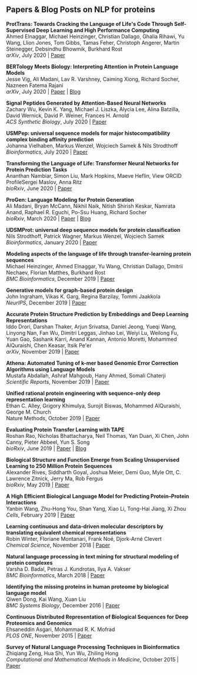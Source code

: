 ## Papers & Blog Posts on NLP for proteins

**ProtTrans: Towards Cracking the Language of Life's Code Through Self-Supervised Deep Learning and High Performance Computing**  
Ahmed Elnaggar, Michael Heinzinger, Christian Dallago, Ghalia Rihawi, Yu Wang, Llion Jones, Tom Gibbs, Tamas Feher, Christoph Angerer, Martin Steinegger, Debsindhu Bhowmik, Burkhard Rost  
_arXiv_, July 2020 | [Paper](https://arxiv.org/abs/2007.06225)

**BERTology Meets Biology: Interpreting Attention in Protein Language Models**  
Jesse Vig, Ali Madani, Lav R. Varshney, Caiming Xiong, Richard Socher, Nazneen Fatema Rajani  
_arXiv_, July 2020 | [Paper](https://arxiv.org/abs/2006.15222) | [Blog](https://blog.einstein.ai/provis/)

**Signal Peptides Generated by Attention-Based Neural Networks**  
Zachary Wu, Kevin K. Yang, Michael J. Liszka, Alycia Lee, Alina Batzilla, David Wernick, David P. Weiner, Frances H. Arnold  
_ACS Synthetic Biology_, July 2020 | [Paper](https://pubs.acs.org/doi/full/10.1021/acssynbio.0c00219#)

**USMPep: universal sequence models for major histocompatibility complex binding affinity prediction**  
Johanna Vielhaben, Markus Wenzel, Wojciech Samek & Nils Strodthoff  
_Bioinformatics_, July 2020 | [Paper](https://bmcbioinformatics.biomedcentral.com/articles/10.1186/s12859-020-03631-1)

**Transforming the Language of Life: Transformer Neural Networks for Protein Prediction Tasks**  
Ananthan Nambiar, Simon Liu, Mark Hopkins, Maeve Heflin,  View ORCID ProfileSergei Maslov, Anna Ritz  
_bioRxiv_, June 2020 | [Paper](https://doi.org/10.1101/2020.06.15.153643)

**ProGen: Language Modeling for Protein Generation**  
Ali Madani, Bryan McCann, Nikhil Naik, Nitish Shirish Keskar, Namrata Anand, Raphael R. Eguchi, Po-Ssu Huang, Richard Socher  
_bioRxiv_, March 2020 | [Paper](https://doi.org/10.1101/2020.03.07.982272) | [Blog](https://blog.einstein.ai/progen/)

**UDSMProt: universal deep sequence models for protein classification**  
Nils Strodthoff, Patrick Wagner, Markus Wenzel, Wojciech Samek  
_Bioinformatics_, January 2020 | [Paper]( https://doi.org/10.1093/bioinformatics/btaa003)  

**Modeling aspects of the language of life through transfer-learning protein sequences**  
Michael Heinzinger, Ahmed Elnaggar, Yu Wang, Christian Dallago, Dmitrii Nechaev, Florian Matthes, Burkhard Rost  
_BMC Bioinformatics_, December 2019 | [Paper](https://bmcbioinformatics.biomedcentral.com/articles/10.1186/s12859-019-3220-8)

**Generative models for graph-based protein design**  
John Ingraham, Vikas K. Garg, Regina Barzilay, Tommi Jaakkola  
_NeurIPS_, December 2019 | [Paper](https://papers.nips.cc/paper/9711-generative-models-for-graph-based-protein-design.pdf)

**Accurate Protein Structure Prediction by Embeddings and Deep Learning Representations**  
Iddo Drori, Darshan Thaker, Arjun Srivatsa, Daniel Jeong, Yueqi Wang, Linyong Nan, Fan Wu, Dimitri Leggas, Jinhao Lei, Weiyi Lu, Weilong Fu, Yuan Gao, Sashank Karri, Anand Kannan, Antonio Moretti, Mohammed AlQuraishi, Chen Keasar, Itsik Pe'er  
_arXiv_, November 2019 | [Paper](https://arxiv.org/abs/1911.05531)

**Athena: Automated Tuning of k-mer based Genomic Error Correction Algorithms using Language Models**  
Mustafa Abdallah, Ashraf Mahgoub, Hany Ahmed, Somali Chaterji  
_Scientific Reports_, November 2019 | [Paper](https://www.nature.com/articles/s41598-019-52196-4)

**Unified rational protein engineering with sequence-only deep representation learning**  
Ethan C. Alley, Grigory Khimulya, Surojit Biswas, Mohammed AlQuraishi, George M. Church  
Nature Methods, October 2019 | [Paper](https://www.nature.com/articles/s41592-019-0598-1)

**Evaluating Protein Transfer Learning with TAPE**  
Roshan Rao, Nicholas Bhattacharya, Neil Thomas, Yan Duan, Xi Chen, John Canny, Pieter Abbeel, Yun S. Song  
_bioRxiv_, June 2019 | [Paper](https://doi.org/10.1101/676825) | [Blog](https://bair.berkeley.edu/blog/2019/11/04/proteins/)

**Biological Structure and Function Emerge from Scaling Unsupervised Learning to 250 Million Protein Sequences**  
Alexander Rives, Siddharth Goyal, Joshua Meier, Demi Guo, Myle Ott, C. Lawrence Zitnick, Jerry Ma, Rob Fergus  
_bioRxiv_, May 2019 | [Paper](https://doi.org/10.1101/622803)

**A High Efficient Biological Language Model for Predicting Protein–Protein Interactions**  
Yanbin Wang, Zhu-Hong You, Shan Yang, Xiao Li, Tong-Hai Jiang, Xi Zhou  
_Cells_, February 2019 | [Paper](https://www.mdpi.com/2073-4409/8/2/122/htm)

**Learning continuous and data-driven molecular descriptors by translating equivalent chemical representations**  
Robin Winter, Floriane Montanari, Frank Noé, Djork-Arné Clevert  
_Chemical Science_, November 2018 | [Paper](https://doi.org/10.1039/C8SC04175J)

**Natural language processing in text mining for structural modeling of protein complexes**  
Varsha D. Badal, Petras J. Kundrotas, Ilya A. Vakser  
_BMC Bioinformatics_, March 2018 | [Paper](https://bmcbioinformatics.biomedcentral.com/articles/10.1186/s12859-018-2079-4)

**Identifying the missing proteins in human proteome by biological language model**  
Qiwen Dong, Kai Wang, Xuan Liu  
_BMC Systems Biology_, December 2016 | [Paper](https://bmcsystbiol.biomedcentral.com/articles/10.1186/s12918-016-0352-6)

**Continuous Distributed Representation of Biological Sequences for Deep Proteomics and Genomics**  
Ehsaneddin Asgari, Mohammad R. K. Mofrad  
_PLOS ONE_, November 2015 | [Paper](https://journals.plos.org/plosone/article?id=10.1371/journal.pone.0141287)

**Survey of Natural Language Processing Techniques in Bioinformatics**  
Zhiqiang Zeng, Hua Shi, Yun Wu, Zhiling Hong  
_Computational and Mathematical Methods in Medicine_, October 2015 | [Paper](https://www.hindawi.com/journals/cmmm/2015/674296/)